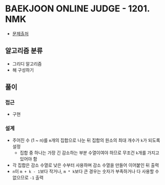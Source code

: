 # BAEKJOON ONLINE JUDGE - 1201. NMK

- [문제출처](https://www.acmicpc.net/problem/1201 '1201. NMK')

## 알고리즘 분류

- 그리디 알고리즘
- 해 구성하기

## 풀이

### 접근

- 구현

### 설계

- 주어진 수 (1 ~ n)를 `m`개의 집합으로 나눈 뒤 집합의 원소의 최대 개수가 `k`가 되도록 설정
  - 집합 중 하나는 가장 긴 감소하는 부분 수열이여야 하므로 무조건 `k`개를 가지고 있어야 함
- 각 집합은 감소 수열로 낮은 수부터 사용하며 감소 수열을 만들어 이어붙인 뒤 출력
- `n`이 `m + k - 1`보다 작거나, `m * k`보다 큰 경우는 숫자가 부족하거나 다 사용할 수 없으므로 `-1` 출력
